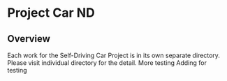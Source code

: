 # Project **Car ND** 

Overview
---
Each work for the Self-Driving Car Project is in its own separate directory. Please visit individual directory for the detail.
More testing
Adding for testing
